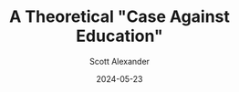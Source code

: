 ---
layout: podcast
title: "A Theoretical \"Case Against Education\""
author: Scott Alexander
description: https://www.astralcodexten.com/p/a-theoretical-case-against-education
date: 2024-05-23
length: 3430970
duration: 858
guid: a-theoretical-case-against-education
---